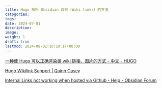 ```yaml
---
title: Hugo 解析 Obsidian 双链（Wiki links）的方法
catogories: 
tags: 
date: 2024-07-01
description: 
image: 
weight: 1
draft: true
lastmod: 2024-08-01T10:10:17+08:00
---
```

[一种使 Hugo 可以正确渲染类 wiki 链接、图片的方式 - 中文 - HUGO](https://discourse.gohugo.io/t/hugo-wiki/46305)

[Hugo Wikilink Support | Quinn Casey](https://quinncasey.com/hugo-wikilink-support/)

[Internal Links not working when hosted via Github - Help - Obsidian Forum](https://forum.obsidian.md/t/internal-links-not-working-when-hosted-via-github/57685/2)